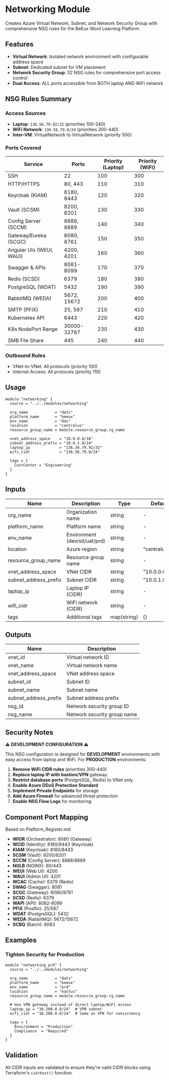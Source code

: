 # Networking Module

Creates Azure Virtual Network, Subnet, and Network Security Group with comprehensive NSG rules for the BeEux Word Learning Platform.

## Features

- **Virtual Network**: Isolated network environment with configurable address space
- **Subnet**: Dedicated subnet for VM placement
- **Network Security Group**: 32 NSG rules for comprehensive port access control
- **Dual Access**: ALL ports accessible from BOTH laptop AND WiFi network

## NSG Rules Summary

### Access Sources
- **Laptop**: `136.56.79.92/32` (priorities 100-240)
- **WiFi Network**: `136.56.79.0/24` (priorities 300-440)
- **Inter-VM**: VirtualNetwork to VirtualNetwork (priority 500)

### Ports Covered

| Service | Ports | Priority (Laptop) | Priority (WiFi) |
|---------|-------|-------------------|-----------------|
| SSH | 22 | 100 | 300 |
| HTTP/HTTPS | 80, 443 | 110 | 310 |
| Keycloak (KIAM) | 8180, 8443 | 120 | 320 |
| Vault (SCSM) | 8200, 8201 | 130 | 330 |
| Config Server (SCCM) | 8888, 8889 | 140 | 340 |
| Gateway/Eureka (SCGC) | 8080, 8761 | 150 | 350 |
| Angular UIs (WEUI, WAUI) | 4200, 4201 | 160 | 360 |
| Swagger & APIs | 8081-8099 | 170 | 370 |
| Redis (SCSD) | 6379 | 180 | 380 |
| PostgreSQL (WDAT) | 5432 | 190 | 390 |
| RabbitMQ (WEDA) | 5672, 15672 | 200 | 400 |
| SMTP (PFIX) | 25, 587 | 210 | 410 |
| Kubernetes API | 6443 | 220 | 420 |
| K8s NodePort Range | 30000-32767 | 230 | 430 |
| SMB File Share | 445 | 240 | 440 |

### Outbound Rules
- VNet-to-VNet: All protocols (priority 100)
- Internet Access: All protocols (priority 110)

## Usage

```hcl
module "networking" {
  source = "../../modules/networking"

  org_name            = "dats"
  platform_name       = "beeux"
  env_name            = "dev"
  location            = "centralus"
  resource_group_name = module.resource_group.rg_name

  vnet_address_space    = "10.0.0.0/16"
  subnet_address_prefix = "10.0.1.0/24"
  laptop_ip             = "136.56.79.92/32"
  wifi_cidr             = "136.56.79.0/24"

  tags = {
    CostCenter = "Engineering"
  }
}
```

## Inputs

| Name | Description | Type | Default | Required |
|------|-------------|------|---------|----------|
| org_name | Organization name | string | - | yes |
| platform_name | Platform name | string | - | yes |
| env_name | Environment (dev/sit/uat/prd) | string | - | yes |
| location | Azure region | string | "centralus" | no |
| resource_group_name | Resource group name | string | - | yes |
| vnet_address_space | VNet CIDR | string | "10.0.0.0/16" | no |
| subnet_address_prefix | Subnet CIDR | string | "10.0.1.0/24" | no |
| laptop_ip | Laptop IP (CIDR) | string | - | yes |
| wifi_cidr | WiFi network (CIDR) | string | - | yes |
| tags | Additional tags | map(string) | {} | no |

## Outputs

| Name | Description |
|------|-------------|
| vnet_id | Virtual network ID |
| vnet_name | Virtual network name |
| vnet_address_space | VNet address space |
| subnet_id | Subnet ID |
| subnet_name | Subnet name |
| subnet_address_prefix | Subnet address prefix |
| nsg_id | Network security group ID |
| nsg_name | Network security group name |

## Security Notes

⚠️ **DEVELOPMENT CONFIGURATION** ⚠️

This NSG configuration is designed for **DEVELOPMENT** environments with easy access from laptop and WiFi. For **PRODUCTION** environments:

1. **Remove WiFi CIDR rules** (priorities 300-440)
2. **Replace laptop IP with bastion/VPN** gateway
3. **Restrict database ports** (PostgreSQL, Redis) to VNet only
4. **Enable Azure DDoS Protection Standard**
5. **Implement Private Endpoints** for storage
6. **Add Azure Firewall** for advanced threat protection
7. **Enable NSG Flow Logs** for monitoring

## Component Port Mapping

Based on Platform_Register.md:

- **WIOR** (Orchestrator): 8080 (Gateway)
- **WCID** (Identity): 8180/8443 (Keycloak)
- **KIAM** (Keycloak): 8180/8443
- **SCSM** (Vault): 8200/8201
- **SCCM** (Config Server): 8888/8889
- **NGLB** (NGINX): 80/443
- **WEUI** (Web UI): 4200
- **WAUI** (Admin UI): 4201
- **WCAC** (Cache): 6379 (Redis)
- **SWAG** (Swagger): 8081
- **SCGC** (Gateway): 8080/8761
- **SCSD** (Redis): 6379
- **WAPI** (API): 8082-8099
- **PFIX** (Postfix): 25/587
- **WDAT** (PostgreSQL): 5432
- **WEDA** (RabbitMQ): 5672/15672
- **SCBQ** (Batch): 8083

## Examples

### Tighten Security for Production
```hcl
module "networking_prd" {
  source = "../../modules/networking"
  
  org_name            = "dats"
  platform_name       = "beeux"
  env_name            = "prd"
  location            = "eastus"
  resource_group_name = module.resource_group.rg_name
  
  # Use VPN gateway instead of direct laptop/WiFi access
  laptop_ip = "10.200.0.0/24"  # VPN subnet
  wifi_cidr = "10.200.0.0/24"  # Same as VPN for consistency
  
  tags = {
    Environment = "Production"
    Compliance  = "Required"
  }
}
```

## Validation

All CIDR inputs are validated to ensure they're valid CIDR blocks using Terraform's `cidrhost()` function.
